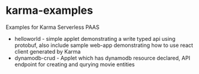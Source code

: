 # karma-examples
Examples for Karma Serverless PAAS

- helloworld - simple applet demonstrating a write typed api using protobuf, also include sample web-app demonstrating how to use react client generated by Karma
- dynamodb-crud - Applet which has dynamodb resource declared, API endpoint for creating and qurying movie entities
